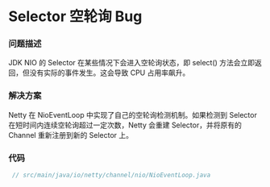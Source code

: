 # Selector 空轮询 Bug
### 问题描述
JDK NIO 的 Selector 在某些情况下会进入空轮询状态，即 select() 方法会立即返回，但没有实际的事件发生。这会导致 CPU 占用率飙升。

### 解决方案
Netty 在 NioEventLoop 中实现了自己的空轮询检测机制。如果检测到 Selector 在短时间内连续空轮询超过一定次数，Netty 会重建 Selector，并将原有的 Channel 重新注册到新的 Selector 上。


### 代码
```java
 // src/main/java/io/netty/channel/nio/NioEventLoop.java
 
```